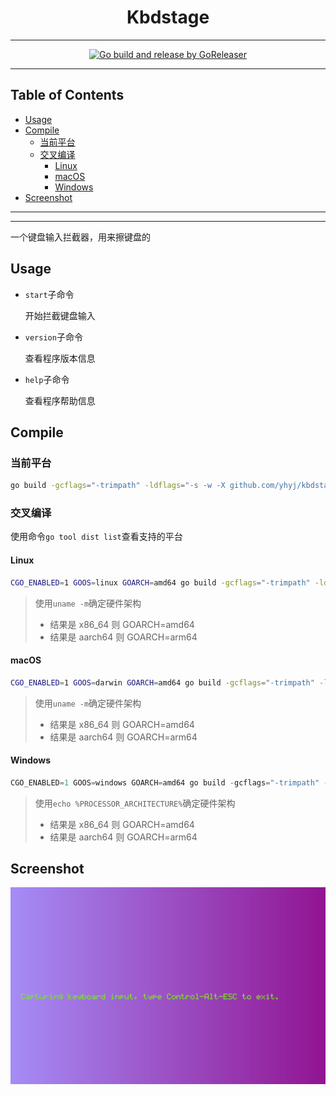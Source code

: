 <h1 align="center">Kbdstage</h1>

<!-- File: README.md -->
<!-- Author: YJ -->
<!-- Email: yj1516268@outlook.com -->
<!-- Created Time: 2023-07-14 15:17:53 -->

---

<p align="center">
  <a href="https://github.com/YHYJ/kbdstage/actions/workflows/release.yml"><img src="https://github.com/YHYJ/kbdstage/actions/workflows/release.yml/badge.svg" alt="Go build and release by GoReleaser"></a>
</p>

---

## Table of Contents

<!-- vim-markdown-toc GFM -->

* [Usage](#usage)
* [Compile](#compile)
  * [当前平台](#当前平台)
  * [交叉编译](#交叉编译)
    * [Linux](#linux)
    * [macOS](#macos)
    * [Windows](#windows)
* [Screenshot](#screenshot)

<!-- vim-markdown-toc -->

---

<!------------------------------------------------>
<!--  _    _         _     _                    -->
<!-- | | _| |__   __| |___| |_ __ _  __ _  ___  -->
<!-- | |/ / '_ \ / _` / __| __/ _` |/ _` |/ _ \ -->
<!-- |   <| |_) | (_| \__ \ || (_| | (_| |  __/ -->
<!-- |_|\_\_.__/ \__,_|___/\__\__,_|\__, |\___| -->
<!--                                |___/       -->
<!------------------------------------------------>

---

一个键盘输入拦截器，用来擦键盘的

## Usage

- `start`子命令

  开始拦截键盘输入

- `version`子命令

  查看程序版本信息

- `help`子命令

  查看程序帮助信息

## Compile

### 当前平台

```bash
go build -gcflags="-trimpath" -ldflags="-s -w -X github.com/yhyj/kbdstage/general.GitCommitHash=`git rev-parse HEAD` -X github.com/yhyj/kbdstage/general.BuildTime=`date +%s` -X github.com/yhyj/kbdstage/general.BuildBy=$USER" -o build/kbdstage main.go
```

### 交叉编译

使用命令`go tool dist list`查看支持的平台

#### Linux

```bash
CGO_ENABLED=1 GOOS=linux GOARCH=amd64 go build -gcflags="-trimpath" -ldflags="-s -w -X github.com/yhyj/kbdstage/general.GitCommitHash=`git rev-parse HEAD` -X github.com/yhyj/kbdstage/general.BuildTime=`date +%s` -X github.com/yhyj/kbdstage/general.BuildBy=$USER" -o build/kbdstage main.go
```

> 使用`uname -m`确定硬件架构
>
> - 结果是 x86_64 则 GOARCH=amd64
> - 结果是 aarch64 则 GOARCH=arm64

#### macOS

```bash
CGO_ENABLED=1 GOOS=darwin GOARCH=amd64 go build -gcflags="-trimpath" -ldflags="-s -w -X github.com/yhyj/kbdstage/general.GitCommitHash=`git rev-parse HEAD` -X github.com/yhyj/kbdstage/general.BuildTime=`date +%s` -X github.com/yhyj/kbdstage/general.BuildBy=$USER" -o build/kbdstage main.go
```

> 使用`uname -m`确定硬件架构
>
> - 结果是 x86_64 则 GOARCH=amd64
> - 结果是 aarch64 则 GOARCH=arm64

#### Windows

```powershell
CGO_ENABLED=1 GOOS=windows GOARCH=amd64 go build -gcflags="-trimpath" -ldflags="-s -w -H windowsgui -X github.com/yhyj/kbdstage/general.GitCommitHash=`git rev-parse HEAD` -X github.com/yhyj/kbdstage/general.BuildTime=`date +%s` -X github.com/yhyj/kbdstage/general.BuildBy=$USER" -o build/kbdstage.exe main.go
```

> 使用`echo %PROCESSOR_ARCHITECTURE%`确定硬件架构
>
> - 结果是 x86_64 则 GOARCH=amd64
> - 结果是 aarch64 则 GOARCH=arm64

## Screenshot

![Screenshot](resources/screenshots/1.png)
